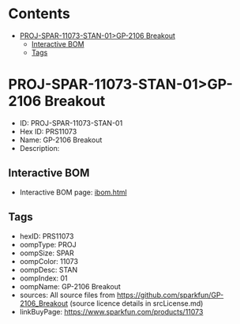 



Contents
========

* [PROJ-SPAR-11073-STAN-01>GP-2106 Breakout](#proj-spar-11073-stan-01gp-2106-breakout)
	* [Interactive BOM](#interactive-bom)
	* [Tags](#tags)

# PROJ-SPAR-11073-STAN-01>GP-2106 Breakout

- ID: PROJ-SPAR-11073-STAN-01
- Hex ID: PRS11073
- Name: GP-2106 Breakout
- Description: 

## Interactive BOM

- Interactive BOM page: [ibom.html](kicad/bom/ibom.html)

## Tags

- hexID: PRS11073
- oompType: PROJ
- oompSize: SPAR
- oompColor: 11073
- oompDesc: STAN
- oompIndex: 01
- oompName: GP-2106 Breakout
- sources: All source files from https://github.com/sparkfun/GP-2106_Breakout (source licence details in srcLicense.md)
- linkBuyPage: https://www.sparkfun.com/products/11073
